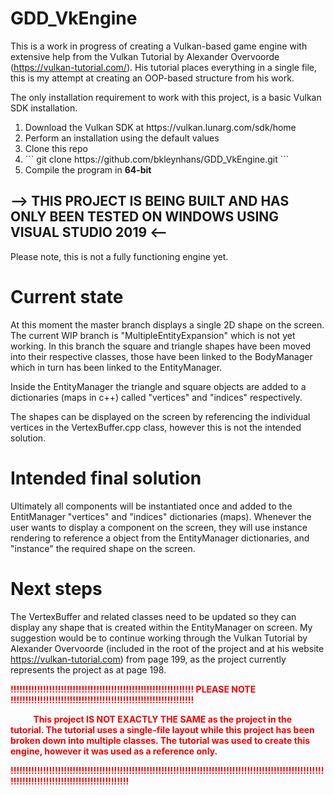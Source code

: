 # GDD_VkEngine

This is a work in progress of creating a Vulkan-based game engine with extensive help from the Vulkan Tutorial by Alexander Overvoorde (https://vulkan-tutorial.com/).  His tutorial places everything in a single file, this is my attempt at creating an OOP-based structure from his work.

The only installation requirement to work with this project, is a basic Vulkan SDK installation.

<ol>
  <li>Download the Vulkan SDK at https://vulkan.lunarg.com/sdk/home</li>
  <li>Perform an installation using the default values</li>
  <li>Clone this repo</li>
  <li>
    ```
    git clone https://github.com/bkleynhans/GDD_VkEngine.git
    ```
  </li>
  <li>Compile the program in <b>64-bit</b></li>
</ol>

## --> THIS PROJECT IS BEING BUILT AND HAS ONLY BEEN TESTED ON WINDOWS USING VISUAL STUDIO 2019 <--

Please note, this is not a fully functioning engine yet.

# Current state

At this moment the master branch displays a single 2D shape on the screen.  The current WIP branch is "MultipleEntityExpansion" which is not yet working.  In this branch the square and triangle shapes have been moved into their respective classes, those have been linked to the BodyManager which in turn has been linked to the EntityManager.  

Inside the EntityManager the triangle and square objects are added to a dictionaries (maps in c++) called "vertices" and "indices" respectively.

The shapes can be displayed on the screen by referencing the individual vertices in the VertexBuffer.cpp class, however this is not the intended solution.

# Intended final solution

Ultimately all components will be instantiated once and added to the EntitManager "vertices" and "indices" dictionaries (maps).  Whenever the user wants to display a component on the screen, they will use instance rendering to reference a object from the EntityManager dictionaries, and "instance" the required shape on the screen.

# Next steps

The VertexBuffer and related classes need to be updated so they can display any shape that is created within the EntityManager on screen.  My suggestion would be to continue working through the Vulkan Tutorial by Alexander Overvoorde (included in the root of the project and at his website https://vulkan-tutorial.com) from page 199, as the project currently represents the project as at page 198.


<p><strong><font color='red'>
!!!!!!!!!!!!!!!!!!!!!!!!!!!!!!!!!!!!!!!!!!!!!!!!!!!!!!!!!!!!!! PLEASE NOTE !!!!!!!!!!!!!!!!!!!!!!!!!!!!!!!!!!!!!!!!!!!!!!!!!!!!!!!!!!!!!!

&nbsp;&nbsp;&nbsp;&nbsp;&nbsp;&nbsp;&nbsp;&nbsp;&nbsp;&nbsp;&nbsp;This project IS NOT EXACTLY THE SAME as the project in the tutorial.  The tutorial uses a single-file layout while this project has been broken down into multiple classes.  The tutorial was used to create this engine, however it was used as a reference only. <br>

!!!!!!!!!!!!!!!!!!!!!!!!!!!!!!!!!!!!!!!!!!!!!!!!!!!!!!!!!!!!!!!!!!!!!!!!!!!!!!!!!!!!!!!!!!!!!!!!!!!!!!!!!!!!!!!!!!!!!!!!!!!!!!!!!!!!!!!!!!!!!!!!!!
</font></strong></p>
